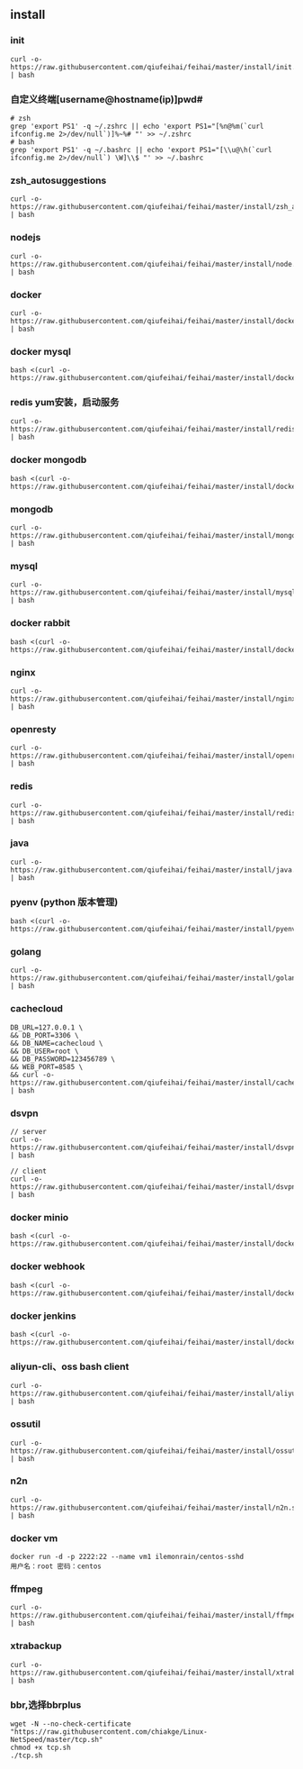 ## install

### init
```
curl -o- https://raw.githubusercontent.com/qiufeihai/feihai/master/install/init.sh | bash
```

### 自定义终端[username@hostname(ip)]pwd#
```
# zsh
grep 'export PS1' -q ~/.zshrc || echo 'export PS1="[%n@%m(`curl ifconfig.me 2>/dev/null`)]%~%# "' >> ~/.zshrc
# bash
grep 'export PS1' -q ~/.bashrc || echo 'export PS1="[\\u@\h(`curl ifconfig.me 2>/dev/null`) \W]\\$ "' >> ~/.bashrc
```

### zsh_autosuggestions
```
curl -o- https://raw.githubusercontent.com/qiufeihai/feihai/master/install/zsh_autosuggestions.sh | bash
```

### nodejs
```
curl -o- https://raw.githubusercontent.com/qiufeihai/feihai/master/install/node.sh | bash
```

### docker
```
curl -o- https://raw.githubusercontent.com/qiufeihai/feihai/master/install/docker.sh | bash
```

### docker mysql
```
bash <(curl -o- https://raw.githubusercontent.com/qiufeihai/feihai/master/install/docker_mysql.sh)
```

### redis   yum安装，启动服务
```
curl -o- https://raw.githubusercontent.com/qiufeihai/feihai/master/install/redis_yum.sh | bash
```

### docker mongodb
```
bash <(curl -o- https://raw.githubusercontent.com/qiufeihai/feihai/master/install/docker_mongodb.sh)
```

### mongodb
```
curl -o- https://raw.githubusercontent.com/qiufeihai/feihai/master/install/mongodb.sh | bash
```

### mysql
```
curl -o- https://raw.githubusercontent.com/qiufeihai/feihai/master/install/mysql.sh | bash
```

### docker rabbit
```
bash <(curl -o- https://raw.githubusercontent.com/qiufeihai/feihai/master/install/docker_rabbit.sh)
```

### nginx
```
curl -o- https://raw.githubusercontent.com/qiufeihai/feihai/master/install/nginx.sh | bash
```

### openresty
```
curl -o- https://raw.githubusercontent.com/qiufeihai/feihai/master/install/openresty.sh | bash
```

### redis
```
curl -o- https://raw.githubusercontent.com/qiufeihai/feihai/master/install/redis.sh | bash
```

### java
```
curl -o- https://raw.githubusercontent.com/qiufeihai/feihai/master/install/java.sh | bash
```

### pyenv (python 版本管理)
```
bash <(curl -o- https://raw.githubusercontent.com/qiufeihai/feihai/master/install/pyenv.sh)
```

### golang
```
curl -o- https://raw.githubusercontent.com/qiufeihai/feihai/master/install/golang.sh | bash
```

### cachecloud
```
DB_URL=127.0.0.1 \
&& DB_PORT=3306 \
&& DB_NAME=cachecloud \
&& DB_USER=root \
&& DB_PASSWORD=123456789 \
&& WEB_PORT=8585 \
&& curl -o- https://raw.githubusercontent.com/qiufeihai/feihai/master/install/cachecloud.sh | bash

```

### dsvpn
```
// server
curl -o- https://raw.githubusercontent.com/qiufeihai/feihai/master/install/dsvpn_server.sh | bash

// client
curl -o- https://raw.githubusercontent.com/qiufeihai/feihai/master/install/dsvpn_client.sh | bash

```

### docker minio
```
bash <(curl -o- https://raw.githubusercontent.com/qiufeihai/feihai/master/install/docker_minio.sh)
```


### docker webhook
```
bash <(curl -o- https://raw.githubusercontent.com/qiufeihai/feihai/master/install/docker_webhook.sh)
```

### docker jenkins
```
bash <(curl -o- https://raw.githubusercontent.com/qiufeihai/feihai/master/install/docker_jenkins.sh)
```

### aliyun-cli、oss bash client
```
curl -o- https://raw.githubusercontent.com/qiufeihai/feihai/master/install/aliyun_cli.sh | bash
```

### ossutil
```
curl -o- https://raw.githubusercontent.com/qiufeihai/feihai/master/install/ossutil.sh | bash
```

### n2n
```
curl -o- https://raw.githubusercontent.com/qiufeihai/feihai/master/install/n2n.sh | bash
```

### docker vm 
```
docker run -d -p 2222:22 --name vm1 ilemonrain/centos-sshd  
用户名：root 密码：centos
```

### ffmpeg
```
curl -o- https://raw.githubusercontent.com/qiufeihai/feihai/master/install/ffmpeg.sh | bash
```

### xtrabackup
```
curl -o- https://raw.githubusercontent.com/qiufeihai/feihai/master/install/xtrabackup.sh | bash
```

### bbr,选择bbrplus
```
wget -N --no-check-certificate "https://raw.githubusercontent.com/chiakge/Linux-NetSpeed/master/tcp.sh"
chmod +x tcp.sh
./tcp.sh
```